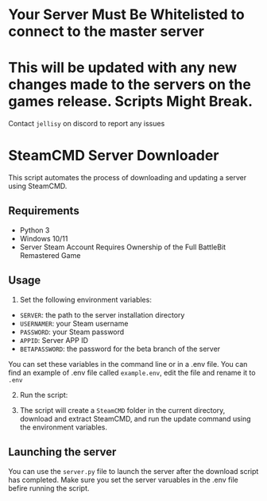 # Your Server Must Be Whitelisted to connect to the master server
# This will be updated with any new changes made to the servers on the games release. Scripts Might Break. 
Contact `jellisy` on discord to report any issues


# SteamCMD Server Downloader

This script automates the process of downloading and updating a server using SteamCMD.

## Requirements
- Python 3
- Windows 10/11
- Server Steam Account Requires Ownership of the Full BattleBit Remastered Game

## Usage

1. Set the following environment variables:
  - `SERVER`: the path to the server installation directory
  - `USERNAMER`: your Steam username
  - `PASSWORD`: your Steam password
  - `APPID`: Server APP ID
  - `BETAPASSWORD`: the password for the beta branch of the server
  
  You can set these variables in the command line or in a .env file.
  You can find an example of .env file called `example.env`, edit the file and rename it to `.env`

2. Run the script:

3. The script will create a `SteamCMD` folder in the current directory, download and extract SteamCMD, and run the update command using the environment variables.

## Launching the server

You can use the `server.py` file to launch the server after the download script has completed.
Make sure you set the server varuables  in the .env file befire running the script.



